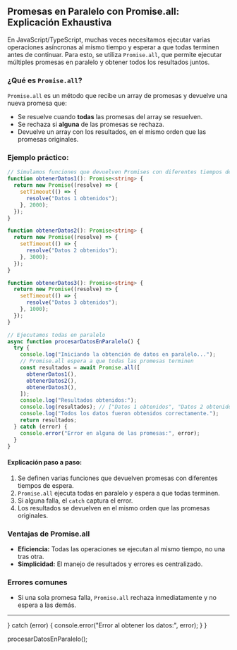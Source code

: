 ## Promesas en Paralelo con Promise.all: Explicación Exhaustiva

En JavaScript/TypeScript, muchas veces necesitamos ejecutar varias operaciones asíncronas al mismo tiempo y esperar a que todas terminen antes de continuar. Para esto, se utiliza `Promise.all`, que permite ejecutar múltiples promesas en paralelo y obtener todos los resultados juntos.

### ¿Qué es `Promise.all`?

`Promise.all` es un método que recibe un array de promesas y devuelve una nueva promesa que:

- Se resuelve cuando **todas** las promesas del array se resuelven.
- Se rechaza si **alguna** de las promesas se rechaza.
- Devuelve un array con los resultados, en el mismo orden que las promesas originales.

### Ejemplo práctico:

```ts
// Simulamos funciones que devuelven Promises con diferentes tiempos de espera
function obtenerDatos1(): Promise<string> {
  return new Promise((resolve) => {
    setTimeout(() => {
      resolve("Datos 1 obtenidos");
    }, 2000);
  });
}

function obtenerDatos2(): Promise<string> {
  return new Promise((resolve) => {
    setTimeout(() => {
      resolve("Datos 2 obtenidos");
    }, 3000);
  });
}

function obtenerDatos3(): Promise<string> {
  return new Promise((resolve) => {
    setTimeout(() => {
      resolve("Datos 3 obtenidos");
    }, 1000);
  });
}

// Ejecutamos todas en paralelo
async function procesarDatosEnParalelo() {
  try {
    console.log("Iniciando la obtención de datos en paralelo...");
    // Promise.all espera a que todas las promesas terminen
    const resultados = await Promise.all([
      obtenerDatos1(),
      obtenerDatos2(),
      obtenerDatos3(),
    ]);
    console.log("Resultados obtenidos:");
    console.log(resultados); // ["Datos 1 obtenidos", "Datos 2 obtenidos", "Datos 3 obtenidos"]
    console.log("Todos los datos fueron obtenidos correctamente.");
    return resultados;
  } catch (error) {
    console.error("Error en alguna de las promesas:", error);
  }
}
```

#### Explicación paso a paso:

1. Se definen varias funciones que devuelven promesas con diferentes tiempos de espera.
2. `Promise.all` ejecuta todas en paralelo y espera a que todas terminen.
3. Si alguna falla, el `catch` captura el error.
4. Los resultados se devuelven en el mismo orden que las promesas originales.

### Ventajas de Promise.all

- **Eficiencia:** Todas las operaciones se ejecutan al mismo tiempo, no una tras otra.
- **Simplicidad:** El manejo de resultados y errores es centralizado.

### Errores comunes

- Si una sola promesa falla, `Promise.all` rechaza inmediatamente y no espera a las demás.

---

} catch (error) {
console.error("Error al obtener los datos:", error);
}
}

procesarDatosEnParalelo();

```

```
